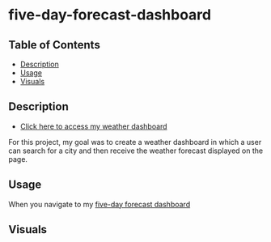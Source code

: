 # five-day-forecast-dashboard

## Table of Contents
- [Description](#Description)
- [Usage](#Usage)
- [Visuals](#Visuals)

## Description
- [Click here to access my weather dashboard](https://mariahmcdaniel.github.io/five-day-forecast-dashboard/)

For this project, my goal was to create a weather dashboard in which a user can search for a city and then receive the weather forecast displayed on the page. 

## Usage

When you navigate to my [five-day forecast dashboard](https://mariahmcdaniel.github.io/five-day-forecast-dashboard/)

## Visuals


